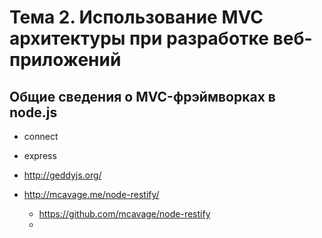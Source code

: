 # Тема 2. Использование MVC архитектуры при разработке веб-приложений

## Общие сведения о MVC-фрэймворках в node.js

* connect
* express
* http://geddyjs.org/
*   http://mcavage.me/node-restify/

    * https://github.com/mcavage/node-restify
    *